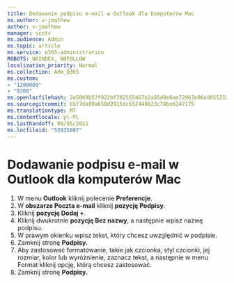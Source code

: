 ```yaml
---
title: Dodawanie podpisu e-mail w Outlook dla komputerów Mac
ms.author: v-jmathew
author: v-jmathew
manager: scotv
ms.audience: Admin
ms.topic: article
ms.service: o365-administration
ROBOTS: NOINDEX, NOFOLLOW
localization_priority: Normal
ms.collection: Adm_O365
ms.custom:
- "1200009"
- "8200"
ms.openlocfilehash: 2e5069b57f922bf782555467b2a85d9e6ae72967e06ed655212e8574ed4c091b
ms.sourcegitcommit: b5f7da89a650d2915dc652449623c78be6247175
ms.translationtype: MT
ms.contentlocale: pl-PL
ms.lasthandoff: 08/05/2021
ms.locfileid: "53935887"
---
```

# <a name="add-email-signature-in-outlook-for-mac"></a>Dodawanie podpisu e-mail w Outlook dla komputerów Mac

1. W menu **Outlook** kliknij polecenie **Preferencje**.
2. W **obszarze Poczta e-mail** kliknij **pozycję Podpisy**.
3. Kliknij **pozycję Dodaj +**.
4. Kliknij dwukrotnie **pozycję Bez nazwy**, a następnie wpisz nazwę podpisu.
5. W prawym okienku wpisz tekst, który chcesz uwzględnić w podpisie.
6. Zamknij stronę **Podpisy.**
7. Aby zastosować formatowanie, takie jak czcionka, styl czcionki, jej rozmiar, kolor lub wyróżnienie, zaznacz tekst, a następnie w menu Format kliknij opcję, którą chcesz zastosować.
8. Zamknij stronę **Podpisy.**
